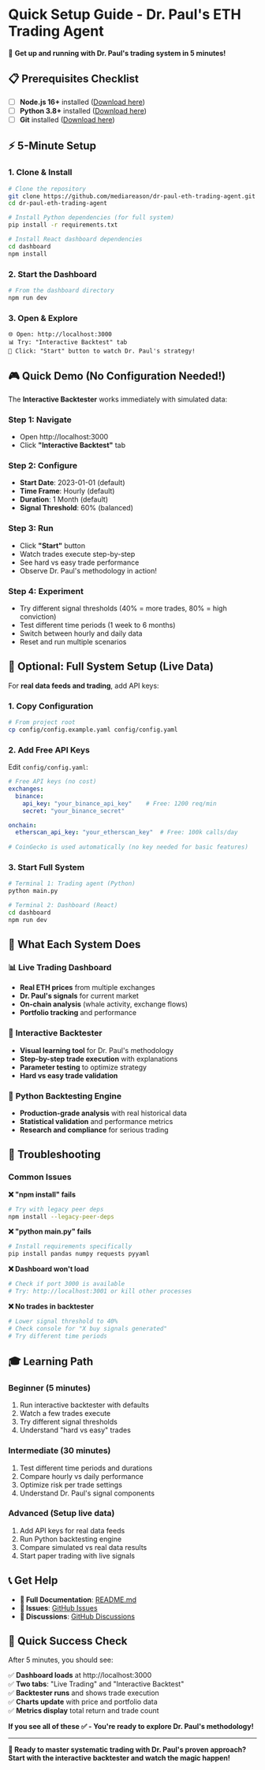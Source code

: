 # Quick Setup Guide - Dr. Paul's ETH Trading Agent

🚀 **Get up and running with Dr. Paul's trading system in 5 minutes!**

## 📋 Prerequisites Checklist

- [ ] **Node.js 16+** installed ([Download here](https://nodejs.org/))
- [ ] **Python 3.8+** installed ([Download here](https://python.org/))
- [ ] **Git** installed ([Download here](https://git-scm.com/))

## ⚡ 5-Minute Setup

### 1. **Clone & Install**
```bash
# Clone the repository
git clone https://github.com/mediareason/dr-paul-eth-trading-agent.git
cd dr-paul-eth-trading-agent

# Install Python dependencies (for full system)
pip install -r requirements.txt

# Install React dashboard dependencies
cd dashboard
npm install
```

### 2. **Start the Dashboard**
```bash
# From the dashboard directory
npm run dev
```

### 3. **Open & Explore**
```
🌐 Open: http://localhost:3000
📊 Try: "Interactive Backtest" tab
🎯 Click: "Start" button to watch Dr. Paul's strategy!
```

## 🎮 Quick Demo (No Configuration Needed!)

The **Interactive Backtester** works immediately with simulated data:

### **Step 1: Navigate**
- Open http://localhost:3000
- Click **"Interactive Backtest"** tab

### **Step 2: Configure**
- **Start Date**: 2023-01-01 (default)
- **Time Frame**: Hourly (default)
- **Duration**: 1 Month (default)
- **Signal Threshold**: 60% (balanced)

### **Step 3: Run**
- Click **"Start"** button
- Watch trades execute step-by-step
- See hard vs easy trade performance
- Observe Dr. Paul's methodology in action!

### **Step 4: Experiment**
- Try different signal thresholds (40% = more trades, 80% = high conviction)
- Test different time periods (1 week to 6 months)
- Switch between hourly and daily data
- Reset and run multiple scenarios

## 🔧 Optional: Full System Setup (Live Data)

For **real data feeds and trading**, add API keys:

### **1. Copy Configuration**
```bash
# From project root
cp config/config.example.yaml config/config.yaml
```

### **2. Add Free API Keys**
Edit `config/config.yaml`:

```yaml
# Free API keys (no cost)
exchanges:
  binance:
    api_key: "your_binance_api_key"    # Free: 1200 req/min
    secret: "your_binance_secret"

onchain:
  etherscan_api_key: "your_etherscan_key"  # Free: 100k calls/day
  
# CoinGecko is used automatically (no key needed for basic features)
```

### **3. Start Full System**
```bash
# Terminal 1: Trading agent (Python)
python main.py

# Terminal 2: Dashboard (React)
cd dashboard
npm run dev
```

## 🎯 What Each System Does

### 📊 **Live Trading Dashboard**
- **Real ETH prices** from multiple exchanges
- **Dr. Paul's signals** for current market
- **On-chain analysis** (whale activity, exchange flows)
- **Portfolio tracking** and performance

### 🧪 **Interactive Backtester** 
- **Visual learning tool** for Dr. Paul's methodology
- **Step-by-step trade execution** with explanations
- **Parameter testing** to optimize strategy
- **Hard vs easy trade validation**

### 🔬 **Python Backtesting Engine**
- **Production-grade analysis** with real historical data
- **Statistical validation** and performance metrics
- **Research and compliance** for serious trading

## 🚨 Troubleshooting

### **Common Issues**

**❌ "npm install" fails**
```bash
# Try with legacy peer deps
npm install --legacy-peer-deps
```

**❌ "python main.py" fails**
```bash
# Install requirements specifically
pip install pandas numpy requests pyyaml
```

**❌ Dashboard won't load**
```bash
# Check if port 3000 is available
# Try: http://localhost:3001 or kill other processes
```

**❌ No trades in backtester**
```bash
# Lower signal threshold to 40%
# Check console for "X buy signals generated"
# Try different time periods
```

## 🎓 Learning Path

### **Beginner (5 minutes)**
1. Run interactive backtester with defaults
2. Watch a few trades execute
3. Try different signal thresholds
4. Understand "hard vs easy" trades

### **Intermediate (30 minutes)**
1. Test different time periods and durations
2. Compare hourly vs daily performance  
3. Optimize risk per trade settings
4. Understand Dr. Paul's signal components

### **Advanced (Setup live data)**
1. Add API keys for real data feeds
2. Run Python backtesting engine
3. Compare simulated vs real data results
4. Start paper trading with live signals

## 📞 Get Help

- **📖 Full Documentation**: [README.md](README.md)
- **🐛 Issues**: [GitHub Issues](https://github.com/mediareason/dr-paul-eth-trading-agent/issues)
- **💬 Discussions**: [GitHub Discussions](https://github.com/mediareason/dr-paul-eth-trading-agent/discussions)

## 🎯 Quick Success Check

After 5 minutes, you should see:

✅ **Dashboard loads** at http://localhost:3000  
✅ **Two tabs**: "Live Trading" and "Interactive Backtest"  
✅ **Backtester runs** and shows trade execution  
✅ **Charts update** with price and portfolio data  
✅ **Metrics display** total return and trade count  

**If you see all of these ✅ - You're ready to explore Dr. Paul's methodology!**

---

**🚀 Ready to master systematic trading with Dr. Paul's proven approach? Start with the interactive backtester and watch the magic happen!**
